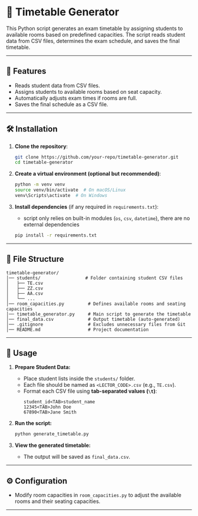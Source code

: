 # 📅 Timetable Generator

This Python script generates an exam timetable by assigning students to available rooms based on predefined capacities. The script reads student data from CSV files, determines the exam schedule, and saves the final timetable.

---

## 🚀 Features
- Reads student data from CSV files.
- Assigns students to available rooms based on seat capacity.
- Automatically adjusts exam times if rooms are full.
- Saves the final schedule as a CSV file.

---

## 🛠️ Installation

1. **Clone the repository**:
   ```sh
   git clone https://github.com/your-repo/timetable-generator.git
   cd timetable-generator
   ```

2. **Create a virtual environment (optional but recommended)**:
   ```sh
   python -m venv venv
   source venv/bin/activate  # On macOS/Linux
   venv\Scripts\activate  # On Windows
   ```

3. **Install dependencies** (if any required in `requirements.txt`):
    - script only relies on built-in modules (`os`, `csv`, `datetime`), there are no external dependencies

   ```sh
   pip install -r requirements.txt
   ```

---

## 📂 File Structure

```
timetable-generator/
│── students/                 # Folder containing student CSV files
│   ├── TE.csv
│   ├── ZZ.csv
│   ├── AA.csv
│   └── ...  
│── room_capacities.py         # Defines available rooms and seating capacities
│── timetable_generator.py     # Main script to generate the timetable
│── final_data.csv             # Output timetable (auto-generated)
│── .gitignore                 # Excludes unnecessary files from Git
│── README.md                  # Project documentation
```

---

## 📌 Usage

1. **Prepare Student Data:**
   - Place student lists inside the `students/` folder.
   - Each file should be named as `<LECTOR_CODE>.csv` (e.g., `TE.csv`).
   - Format each CSV file using **tab-separated values (`\t`)**:
     ```
     student_id<TAB>student_name
     12345<TAB>John Doe
     67890<TAB>Jane Smith
     ```

2. **Run the script:**
   ```sh
   python generate_timetable.py
   ```

3. **View the generated timetable:**
   - The output will be saved as `final_data.csv`.

---

## ⚙️ Configuration

- Modify room capacities in `room_capacities.py` to adjust the available rooms and their seating capacities.

---